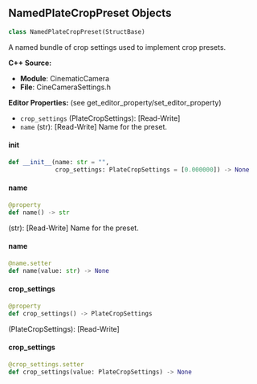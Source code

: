 ## NamedPlateCropPreset Objects

```python
class NamedPlateCropPreset(StructBase)
```

A named bundle of crop settings used to implement crop presets.

**C++ Source:**

- **Module**: CinematicCamera
- **File**: CineCameraSettings.h

**Editor Properties:** (see get_editor_property/set_editor_property)

- ``crop_settings`` (PlateCropSettings):  [Read-Write]
- ``name`` (str):  [Read-Write] Name for the preset.

<a id="unreal.NamedPlateCropPreset.__init__"></a>

#### __init__

```python
def __init__(name: str = "",
             crop_settings: PlateCropSettings = [0.000000]) -> None
```

<a id="unreal.NamedPlateCropPreset.name"></a>

#### name

```python
@property
def name() -> str
```

(str):  [Read-Write] Name for the preset.

<a id="unreal.NamedPlateCropPreset.name"></a>

#### name

```python
@name.setter
def name(value: str) -> None
```

<a id="unreal.NamedPlateCropPreset.crop_settings"></a>

#### crop_settings

```python
@property
def crop_settings() -> PlateCropSettings
```

(PlateCropSettings):  [Read-Write]

<a id="unreal.NamedPlateCropPreset.crop_settings"></a>

#### crop_settings

```python
@crop_settings.setter
def crop_settings(value: PlateCropSettings) -> None
```

<a id="unreal.CameraTrackingFocusSettings"></a>
